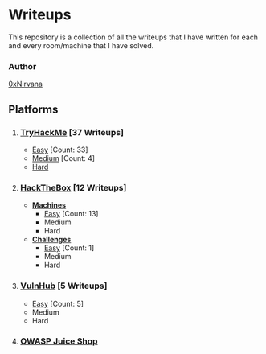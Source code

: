 # Writeups

This repository is a collection of all the writeups that I have written for each and every room/machine that I have solved.

### Author

[0xNirvana](https://linkedin.com/in/nishant-tayade)

## **Platforms**

1. ### [TryHackMe](./TryHackMe/THM_Index.md) [37 Writeups]

   * [Easy](./TryHackMe/THM_Index.md#Easy) [Count: 33]
   * [Medium](./TryHackMe/THM_Index.md#Medium) [Count: 4]
   * [Hard](./TryHackMe/Hard/hard.md)

2. ### [HackTheBox](./HackTheBox/HTB_Index.md) [12 Writeups]

   - **[Machines](./HackTheBox/Machines/HTB_Machines_Index.md)**
     - [Easy](./HackTheBox/Machines/HTB_Machines_Index.md#Easy) [Count: 13]
     - Medium
     - Hard
   - **[Challenges](./HackTheBox/Challenges/HTB_Challenges_Index.md)**
     - [Easy](./HackTheBox/Challenges/HTB_Challenges_Index.md#Easy) [Count: 1]
     - Medium
     - Hard

3. ### [VulnHub](./VulnHub/VH_Index.md) [5 Writeups]

   * [Easy](./VulnHub/VH_Index.md#Easy) [Count: 5]
   * Medium
   * Hard

4. ### [OWASP Juice Shop](./OWASP_Juice_Shop/JS_Index.md)